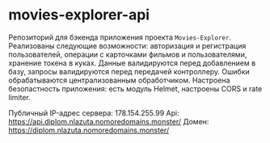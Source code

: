 # movies-explorer-api
Репозиторий для бэкенда приложения проекта `Movies-Explorer`. Реализованы следующие возможности: авторизация и регистрация пользователей, операции с карточками фильмов и пользователями, хранение токена в куках. Данные валидируются перед добавлением в базу, запросы валидируются перед передачей контроллеру. Ошибки обрабатываются централизованным обработчиком. Настроена безопастность приложения: есть модуль Helmet, настроены CORS и rate limiter.
  
Публичный IP-адрес сервера: 178.154.255.99
Api: https://api.diplom.nlazuta.nomoredomains.monster/
Домен: https://diplom.nlazuta.nomoredomains.monster/

